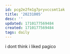 ```yaml
---
id: pcg2e2fm1g7pryvccsmt1ak
title: '20231005'
desc: ''
updated: 1710177569484
created: 1710177569484
tags: daily
---
```

i dont think i liked pagico

